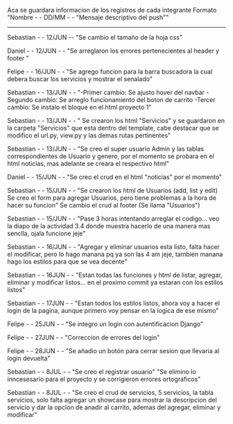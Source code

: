 Aca se guardara informacion de los registros de cada integrante 
Formato "Nombre - - DD/MM - - "Mensaje descriptivo del push""


------------------------------------------------------------------------------------



Sebastian - - 12/JUN -- "Se cambio el tamaño de la hoja css"

Daniel - - 12/JUN - - "Se arreglaron los errores pertenecientes al header y footer "

Felipe - - 16/JUN - - "Se agrego funcion para la barra buscadora la cual debera buscar los servicios y mostrar el senalado"


Sebastian - - 13/JUN - - "-Primer cambio: Se ajusto hover del navbar
                         -Segundo cambio: Se arreglo funcionamiento del boton de carrito
                         -Tercer cambio: Se instalo el bloque en el html proyecto 1"

Sebastian - - 13/JUN - - " Se crearon los html "Servicios" y se guardaron en la carpeta "Servicios" que esta dentro del template, cabe destacar que se modifico el url.py, view.py y las demas rutas pertinentes"

Sebastian - - 13/JUN - - "Se creo el super usuario Admin y las tablas correspondientes de Usuario y genero, por el momento se probara en el html noticias, mas adelante se creara el respectivo html"

Daniel - - 15/JUN - - "Se creo el crud en el html "noticias" por el momento"

Sebastian - - 15/JUN - - "Se crearon los html de Usuarios (add, list y edit)
                          Se creo el form para agregar Usuarios, pero tiene problemas a la hora de hacer su funcion"
                          Se cambio el crud al footer (Se llama "Usuarios")
                          
Sebastian - - 15/JUN - - "Pase 3 horas intentando arreglar el codigo... veo la diapo de la actividad 3.4 donde muestra hacerlo de una manera mas senclla, ojala funcione jeje"

Sebastian - - 16/JUN - - "Agregar y eliminar usuarios esta listo, falta hacer el modificar, pero lo hago manana pq ya son las 4 am jeje, tambien manana hago los estilos para que se vea decente"

Sebastian - - 16JUN - - "Estan todas las funciones y html de listar, agregar, eliminar y modificar listos... en el proximo commit ya estaran con los estilos listos"

Sebastian - - 17JUN - - "Estan todos los estilos listos, ahora voy a hacer el login de la pagina, aunque primero voy pensar en la logica de ese mismo"

Felipe - - 25JUN - - "Se integro un login con autentificacion Django"

Felipe - - 27JUN - - "Correccion de errores del login"

Felipe - - 28JUN - - "Se añadio un botón para cerrar sesion que llevaria al login devuelta"

Sebastian - - 8JUL - - "Se creo el registrar usuario"
                       "Se elimino lo inncesesario para el proyecto y se corrigieron errores ortograficos"

Sebastian  - - 8JUL - - "Se creo el crud de servicios, 5 servicios, la tabla servicios, solo falta agregar un showcase para mostrar la descripcion del servicio y dar la opcion de anadir al carrito, ademas del agregar,                             eliminar y modificar"
